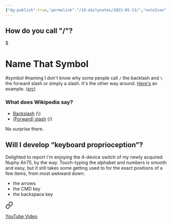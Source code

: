 ```yaml
---
{"dg-publish":true,"permalink":"/10-dailynotes/2023-05-13/","noteIcon":"2","created":"","updated":""}
---
```


## How do you call "/"?


<div class="transclusion internal-embed is-loaded"><div class="markdown-embed">

$<div class="markdown-embed-title">

# Name That Symbol

</div>


#symbol
#naming
I don't know why some people call `/` the backlash and `\` the forward slash or simply a slash. It's the other way around. [Here's](https://youtube.com/clip/UgkxvaGKB3fEeUYrFxPaosF0vn-jW_o82YaE) an example. ([src](https://youtu.be/ccXkhFufQfw?t=225))

### What does Wikipedia say?
- [Backslash](https://en.wikipedia.org/wiki/Backslash) (\\)
- [(Forward) slash](https://en.wikipedia.org/wiki/Forward_slash) (/)

No surprise there.




</div></div>


## Will I develop “keyboard proprioception”?

Delighted to report I'm enjoying the 4-device switch of my newly acquired Nuphy Air75, by the way. Touch-typing the alphabet and numbers is smooth and easy, but it still takes some getting used to for the exact positions of a few items, from most awkward down:
- the arrows
- the CMD key 
- the backspace key


<div class="transclusion internal-embed is-loaded"><a class="markdown-embed-link" href="/10-dailynotes/2023-05-11/#28843d" aria-label="Open link"><svg xmlns="http://www.w3.org/2000/svg" width="24" height="24" viewBox="0 0 24 24" fill="none" stroke="currentColor" stroke-width="2" stroke-linecap="round" stroke-linejoin="round" class="svg-icon lucide-link"><path d="M10 13a5 5 0 0 0 7.54.54l3-3a5 5 0 0 0-7.07-7.07l-1.72 1.71"></path><path d="M14 11a5 5 0 0 0-7.54-.54l-3 3a5 5 0 0 0 7.07 7.07l1.71-1.71"></path></svg></a><div class="markdown-embed">



[YouTube Video](https://youtu.be/LjnYAlTRt5M)

</div></div>
